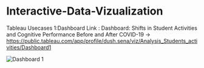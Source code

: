 # Interactive-Data-Vizualization
Tableau Usecases 1:Dashboard Link : Dashboard: Shifts in Student Activities and Cognitive Performance
Before and After COVID-19 -> https://public.tableau.com/app/profile/dush.sena/viz/Analysis_Students_activities/Dashboard1

![Dashboard 1](https://github.com/user-attachments/assets/8b97a2e2-8463-46cf-8f9c-3b6b665daf1b)


